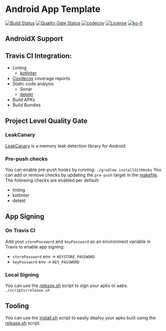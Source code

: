 # Android App Template

[![Build Status](https://travis-ci.com/HelloCuriosity/android-app.svg?branch=master)](https://travis-ci.com/HelloCuriosity/android-app)
[![Quality Gate Status](https://sonarcloud.io/api/project_badges/measure?project=curious-coding_android-app&metric=alert_status)](https://sonarcloud.io/dashboard?id=curious-coding_android-app)
[![codecov](https://codecov.io/gh/HelloCuriosity/android-app/branch/master/graph/badge.svg)](https://codecov.io/gh/HelloCuriosity/android-app)
[![License](https://img.shields.io/dub/l/vibe-d.svg)](https://github.com/curious-coding/android-app/blob/master/LICENSE)
[![ko-fi](https://img.shields.io/badge/donate%20on-Ko--fi-blue.svg)](https://ko-fi.com/U7U4L9F5)

## AndroidX Support

## Travis CI Integration:
- Linting
    - [kotlinter](https://github.com/jeremymailen/kotlinter-gradle)
- [Covdecov](https://codecov.io) coverage reports
- Static code analysis
    - Sonar
    - [detekt](https://github.com/arturbosch/detekt)
- Build APKs
- Build Bundles

## Project Level Quality Gate

### LeakCanary
[LeakCanary](https://square.github.io/leakcanary/) is a memory leak detection library for Android.


### Pre-push checks
You can enable pre-push hooks by running: `./gradlew installGitHooks` 
You can add or remove checks by updating the `pre-push` target in the [makefile](Makefile). The following checks are 
enabled per default:
- linting
- kotlinter
- detekt

## App Signing

### On Travis CI
Add your `storePassword` and `keyPassword` as an environment variable in Travis to enable app signing:
- `storePassword` env -> `KEYSTORE_PASSWORD`
- `keyPassword` env -> `KEY_PASSWORD`

### Local Signing
You can use the [release.sh](/scripts/release.sh) script to sign your apks or aabs.
`./scripts/release.sh`

## Tooling
You can use the [install.sh](/scripts/install.sh) script to easily deploy your apks built using the
[release.sh](/scripts/release.sh) script.
 